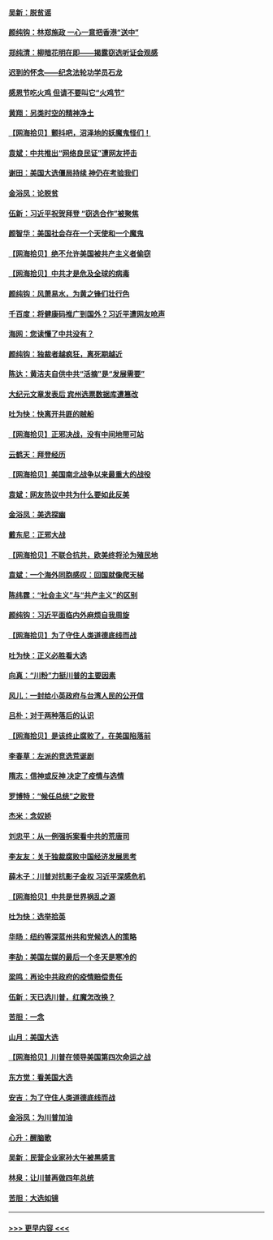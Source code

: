 #### [吴新：脱贫谣](../pages/nsc993/n12580839.md?t=11291102) 
#### [颜纯钩：林郑施政 一心一意把香港“送中”](../pages/nsc993/n12580805.md?t=11291102) 
#### [郑纯清：柳暗花明在即——揭露窃选听证会观感](../pages/nsc993/n12580795.md?t=11291102) 
#### [迟到的怀念——纪念法轮功学员石龙](../pages/nsc993/n12580245.md?t=11291102) 
#### [感恩节吃火鸡  但请不要叫它“火鸡节”](../pages/nsc993/n12580252.md?t=11291102) 
#### [黄翔：另类时空的精神净土](../pages/nsc993/n12578638.md?t=11291102) 
#### [【网海拾贝】颤抖吧，沼泽地的妖魔鬼怪们！](../pages/nsc993/n12578552.md?t=11291102) 
#### [袁斌：中共推出“网络良民证”遭网友抨击](../pages/nsc993/n12578511.md?t=11291102) 
#### [谢田：美国大选僵局持续 神仍在考验我们](../pages/nsc993/n12577432.md?t=11291102) 
#### [金浴凤：论脱贫](../pages/nsc993/n12576386.md?t=11291102) 
#### [伍新：习近平祝贺拜登 “窃选合作”被聚焦](../pages/nsc993/n12576358.md?t=11291102) 
#### [颜智华：美国社会存在一个天使和一个魔鬼](../pages/nsc993/n12574299.md?t=11291102) 
#### [【网海拾贝】绝不允许美国被共产主义者偷窃](../pages/nsc993/n12573396.md?t=11291102) 
#### [【网海拾贝】中共才是危及全球的病毒](../pages/nsc993/n12571204.md?t=11291102) 
#### [颜纯钩：风萧易水，为黄之锋们壮行色](../pages/nsc993/n12571487.md?t=11291102) 
#### [千百度：将健康码推广到国外？习近平遭网友呛声](../pages/nsc993/n12570808.md?t=11291102) 
#### [海网：您读懂了中共没有？](../pages/nsc993/n12570487.md?t=11291102) 
#### [颜纯钩：独裁者越疯狂，离死期越近](../pages/nsc993/n12569055.md?t=11291102) 
#### [陈达：黄洁夫自供中共“活摘”是“发展需要”](../pages/nsc993/n12568541.md?t=11291102) 
#### [大纪元文章发表后 宾州选票数据库遭篡改](../pages/nsc993/n12568105.md?t=11291102) 
#### [吐为快：快离开共匪的贼船](../pages/nsc993/n12568462.md?t=11291102) 
#### [【网海拾贝】正邪决战，没有中间地带可站](../pages/nsc993/n12568439.md?t=11291102) 
#### [云鹤天：拜登经历](../pages/nsc993/n12567294.md?t=11291102) 
#### [【网海拾贝】美国南北战争以来最重大的战役](../pages/nsc993/n12567247.md?t=11291102) 
#### [袁斌：网友热议中共为什么要如此反美](../pages/nsc993/n12567162.md?t=11291102) 
#### [金浴凤：美选探幽](../pages/nsc993/n12567147.md?t=11291102) 
#### [戴东尼：正邪大战](../pages/nsc993/n12567033.md?t=11291102) 
#### [【网海拾贝】不联合抗共，欧美终将沦为殖民地](../pages/nsc993/n12565068.md?t=11291102) 
#### [袁斌：一个海外同胞感叹：回国就像爬天梯](../pages/nsc993/n12564986.md?t=11291102) 
#### [陈纬霆：“社会主义”与“共产主义”的区别](../pages/nsc993/n12562417.md?t=11291102) 
#### [颜纯钩：习近平面临内外麻烦自我周旋](../pages/nsc993/n12563356.md?t=11291102) 
#### [【网海拾贝】为了守住人类道德底线而战](../pages/nsc993/n12562542.md?t=11291102) 
#### [吐为快：正义必胜看大选](../pages/nsc993/n12561967.md?t=11291102) 
#### [向真：“川粉”力挺川普的主要因素](../pages/nsc993/n12560774.md?t=11291102) 
#### [风儿：一封给小英政府与台湾人民的公开信](../pages/nsc993/n12560581.md?t=11291102) 
#### [吕朴：对于两种落后的认识](../pages/nsc993/n12560492.md?t=11291102) 
#### [【网海拾贝】是该终止腐败了，在美国陷落前](../pages/nsc993/n12559936.md?t=11291102) 
#### [李春草：左派的竞选荒诞剧](../pages/nsc993/n12558380.md?t=11291102) 
#### [隋志：信神或反神 决定了疫情与选情](../pages/nsc993/n12558255.md?t=11291102) 
#### [罗博特：“候任总统”之败登](../pages/nsc993/n12558189.md?t=11291102) 
#### [杰米：念奴娇](../pages/nsc993/n12558174.md?t=11291102) 
#### [刘忠平：从一例强拆案看中共的荒唐司](../pages/nsc993/n12558036.md?t=11291102) 
#### [李友友：关于独裁腐败中国经济发展思考](../pages/nsc993/n12558004.md?t=11291102) 
#### [薛木子：川普对抗影子金权 习近平深感危机](../pages/nsc993/n12557342.md?t=11291102) 
#### [【网海拾贝】中共是世界祸乱之源](../pages/nsc993/n12555353.md?t=11291102) 
#### [吐为快：选举拾英](../pages/nsc993/n12555041.md?t=11291102) 
#### [华旸：纽约等深蓝州共和党候选人的策略](../pages/nsc993/n12554309.md?t=11291102) 
#### [李劼：美国左媒的最后一个冬天是寒冷的](../pages/nsc993/n12552947.md?t=11291102) 
#### [梁鸣：再论中共政府的疫情赔偿责任](../pages/nsc993/n12553012.md?t=11291102) 
#### [伍新：天已选川普，红魔怎改换？](../pages/nsc993/n12552970.md?t=11291102) 
#### [苦胆：一念](../pages/nsc993/n12552957.md?t=11291102) 
#### [山月：美国大选](../pages/nsc993/n12552446.md?t=11291102) 
#### [【网海拾贝】川普在领导美国第四次命运之战](../pages/nsc993/n12551973.md?t=11291102) 
#### [东方觉：看美国大选](../pages/nsc993/n12551647.md?t=11291102) 
#### [安吉：为了守住人类道德底线而战](../pages/nsc993/n12551111.md?t=11291102) 
#### [金浴凤：为川普加油](../pages/nsc993/n12551085.md?t=11291102) 
#### [心升：醒脑歌](../pages/nsc993/n12550984.md?t=11291102) 
#### [吴新：民营企业家孙大午被黑感言](../pages/nsc993/n12550656.md?t=11291102) 
#### [林泉：让川普再做四年总统](../pages/nsc993/n12550640.md?t=11291102) 
#### [苦胆：大选如镜](../pages/nsc993/n12550630.md?t=11291102) 

----
#### [ >>> 更早内容 <<< ](../indexes/nsc993-earlier.md)
